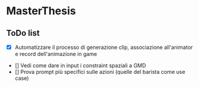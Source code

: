 # MasterThesis

## ToDo list
- [x] Automatizzare il processo di generazione clip, associazione all'animator e record dell'animazione in game
- [] Vedi come dare in input i constraint spaziali a GMD
- [] Prova prompt più specifici sulle azioni (quelle del barista come use case)
